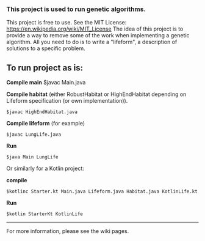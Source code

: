 
### This project is used to run genetic algorithms.
This project is free to use. See the MIT License: https://en.wikipedia.org/wiki/MIT_License
The idea of this project is to provide a way to remove some of the work when implementing a genetic algorithm.
All you need to do is to write a "lifeform", a description of solutions to a specific problem.

To run project as is:
-----------------------------------------------------------------------------------------
**Compile main**
	$javac Main.java
	
**Compile habitat** (either RobustHabitat or HighEndHabitat depending on Lifeform specification (or own implementation)).

	$javac HighEndHabitat.java
	
**Compile lifeform** (for example)

	$javac LungLife.java  
	
**Run**

	$java Main LungLife
	
Or similarly for a Kotlin project:

**compile**

	$kotlinc Starter.kt Main.java Lifeform.java Habitat.java KotlinLife.kt

**Run**

	$kotlin StarterKt KotlinLife

----------------------------------------------
For more information, please see the wiki pages.
